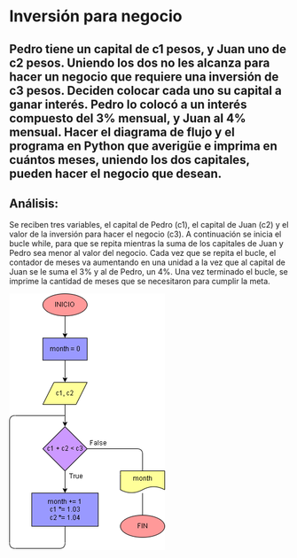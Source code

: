 # Inversión para negocio

## Pedro tiene un capital de c1 pesos, y Juan uno de c2 pesos.  Uniendo los dos no les alcanza para hacer un negocio que requiere una inversión de c3 pesos.  Deciden colocar cada uno su capital a ganar interés.  Pedro lo colocó a un interés compuesto del 3% mensual, y Juan al 4% mensual.  Hacer el diagrama de flujo y el programa en Python que averigüe e imprima en cuántos meses, uniendo los dos capitales, pueden hacer el negocio que desean.

## Análisis:

Se reciben tres variables, el capital de Pedro (c1), el capital de Juan (c2) y el valor de la inversión para hacer el negocio (c3). A continuación se inicia el bucle while, para que se repita mientras la suma de los capitales de Juan y Pedro sea menor al valor del negocio. Cada vez que se repita el bucle, el contador de meses va aumentando en una unidad a la vez que al capital de Juan se le suma el 3% y al de Pedro, un 4%. Una vez terminado el bucle, se imprime la cantidad de meses que se necesitaron para cumplir la meta.

![Diagrama](diagrama.png "diagrama de flujo")